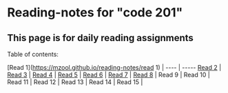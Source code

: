 # Reading-notes for "code 201"

## This page is for daily reading assignments

Table of contents:

 [Read 1](https://mzool.github.io/reading-notes/read 1) | 
 ----   | ----- 
 [Read 2](https://mzool.github.io/reading-notes/read%202) | 
 [Read 3](https://mzool.github.io/reading-notes/read%203) | 
 [Read 4]( https://mzool.github.io/reading-notes/read4) |
 [Read 5](https://mzool.github.io/reading-notes/read5) |
 [Read 6](https://mzool.github.io/reading-notes/read6) |
 [Read 7](https://mzool.github.io/reading-notes/read7) | 
 [Read 8](https://mzool.github.io/reading-notes/read8) |
 Read 9  |
 Read 10 |
 Read 11 |
 Read 12 |
 Read 13 |
 Read 14 |
 Read 15 |
